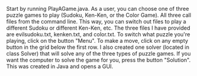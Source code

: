 Start by running PlayAGame.java.  As a user, you can choose one of three puzzle games to play (Sudoku, Ken-Ken, or the Color Game).  All three call files from the command line.  This way, you can switch out files to play a different Sudoku or different Ken-Ken, etc.  The three files I have provided are evilsudoku.txt, kenken.txt, and color.txt.  To switch what puzzle you're playing, click on the button "Menu".  To make a move, click on any empty button in the grid below the first row.  I also created one solver (located in class Solver) that will solve any of the three types of puzzle games.  If you want the computer to solve the game for you, press the button "Solution".  This was created in Java and opens a GUI.